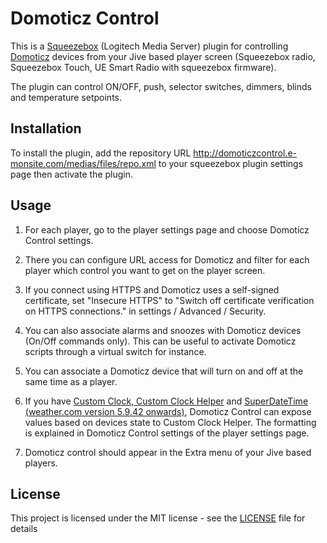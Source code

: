 Domoticz Control
================

This is a [Squeezebox](http://www.mysqueezebox.com) (Logitech Media Server) plugin for controlling [Domoticz](https://domoticz.com) devices from your Jive based player screen (Squeezebox radio, Squeezebox Touch, UE Smart Radio with squeezebox firmware).

The plugin can control ON/OFF, push, selector switches, dimmers, blinds and temperature setpoints.

Installation
------------

To install the plugin, add the repository URL http://domoticzcontrol.e-monsite.com/medias/files/repo.xml to your squeezebox plugin settings page then activate the plugin.

Usage
-----

1. For each player, go to the player settings page and choose Domoticz Control settings.

1. There you can configure URL access for Domoticz and filter for each player which control you want to get on the player screen.

1. If you connect using HTTPS and Domoticz uses a self-signed certificate, set "Insecure HTTPS" to "Switch off certificate verification on HTTPS connections." in settings / Advanced / Security.

1. You can also associate alarms and snoozes with Domoticz devices (On/Off commands only). This can be useful to activate Domoticz scripts through a virtual switch for instance.

1. You can associate a Domoticz device that will turn on and off at the same time as a player.

1. If you have [Custom Clock, Custom Clock Helper](http://wiki.slimdevices.com/index.php/Custom_Clock_applet) and [SuperDateTime (weather.com version 5.9.42 onwards)](https://sourceforge.net/projects/sdt-weather-com), Domoticz Control can expose values based on devices state to Custom Clock Helper. The formatting is explained in Domoticz Control settings of the player settings page.

1. Domoticz control should appear in the Extra menu of your Jive based players.

License
-------

This project is licensed under the MIT license - see the [LICENSE](LICENSE) file for details
